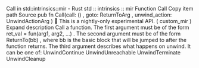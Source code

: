 Call in std::intrinsics::mir - Rust
std
::
intrinsics
::
mir
Function
Call
Copy item path
Source
pub fn Call(call:
()
, goto:
ReturnToArg
, unwind_action:
UnwindActionArg
)
🔬
This is a nightly-only experimental API. (
custom_mir
)
Expand description
Call a function.
The first argument must be of the form
ret_val = fun(arg1, arg2, ...)
.
The second argument must be of the form
ReturnTo(bb)
, where
bb
is the basic block that
will be jumped to after the function returns.
The third argument describes what happens on unwind. It can be one of:
UnwindContinue
UnwindUnreachable
UnwindTerminate
UnwindCleanup